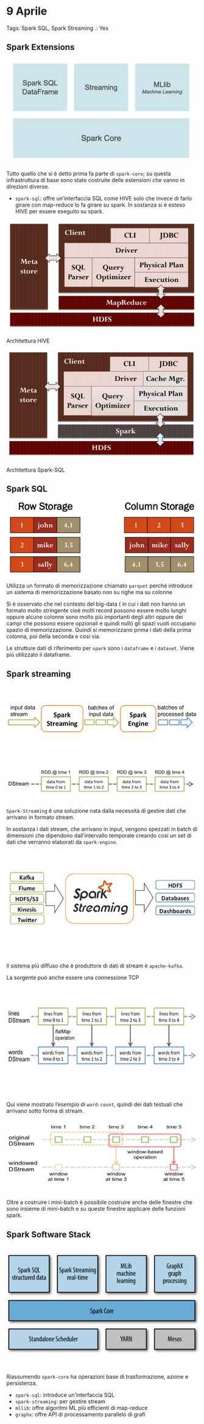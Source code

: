 # 9 Aprile

Tags: Spark SQL, Spark Streaming
.: Yes

## Spark Extensions

![Screenshot from 2025-04-06 19-03-15.png](Screenshot_from_2025-04-06_19-03-15.png)

Tutto quello che si è detto prima fa parte di `spark-core`; su questa infrastruttura di base sono state costruite delle estensioni che vanno in direzioni diverse. 

- `spark-sql`: offre un’interfaccia SQL come HIVE solo che invece di farlo girare con map-reduce lo fa girare su spark. In sostanza si è esteso HIVE per essere eseguito su spark.

![Screenshot from 2025-04-06 19-06-55.png](Screenshot_from_2025-04-06_19-06-55.png)

Architettura HIVE

![Screenshot from 2025-04-06 19-07-06.png](Screenshot_from_2025-04-06_19-07-06.png)

Architettura Spark-SQL

## Spark SQL

![Screenshot from 2025-04-09 15-57-16.png](Screenshot_from_2025-04-09_15-57-16.png)

Utilizza un formato di memorizzazione chiamato `parquet` perché introduce un sistema di memorizzazione basato non su righe ma su colonne

Si è osservato che nel contesto del big-data ( in cui i dati non hanno un formato molto stringente cioè molti record possono essere molto lunghi oppure alcune colonne sono molto più importanti degli altri oppure dei campi che possono essere opzionali e quindi nulli) gli spazi vuoti occupano spazio di memorizzazione. Quindi si memorizzano prima i dati della prima colonna, poi della seconda e cosi via.

Le strutture dati di riferimento per `spark` sono i `dataframe` e i `dataset`. Viene più utilizzato il dataframe.

## Spark streaming

![Screenshot from 2025-04-09 16-05-31.png](Screenshot_from_2025-04-09_16-05-31.png)

![Screenshot from 2025-04-09 16-11-57.png](Screenshot_from_2025-04-09_16-11-57.png)

`Spark-Streaming` è una soluzione nata dalla necessità di gestire dati che arrivano in formato stream.

In sostanza i dati stream, che arrivano in input, vengono spezzati in batch di dimensioni che dipendono dall’intervallo temporale creando cosi un set di dati che verranno elaborati da `spark-engine`.

![Screenshot from 2025-04-09 16-08-56.png](Screenshot_from_2025-04-09_16-08-56.png)

Il sistema più diffuso che è produttore di dati di stream è `apache-kafka`.

La sorgente può anche essere una connessione TCP

![Screenshot from 2025-04-09 16-12-49.png](Screenshot_from_2025-04-09_16-12-49.png)

Qui viene mostrato l’esempio di `word-count`, quindi dei dati testuali che arrivano sotto forma di stream.

![Screenshot from 2025-04-09 16-18-01.png](Screenshot_from_2025-04-09_16-18-01.png)

Oltre a costruire i mini-batch è possibile costruire anche delle finestre che sono insieme di mini-batch e su queste finestre applicare delle funzioni spark.

## Spark Software Stack

![Screenshot from 2025-04-09 16-19-54.png](Screenshot_from_2025-04-09_16-19-54.png)

Riassumendo `spark-core` ha operazioni base di trasformazione, azione e persistenza. 

- `spark-sql`: introduce un’interfaccia SQL
- `spark-streaming`: per gestire stream
- `mllib`: offre algoritmi ML più efficienti di map-reduce
- `graphx`: offre API di processamento parallelo di grafi